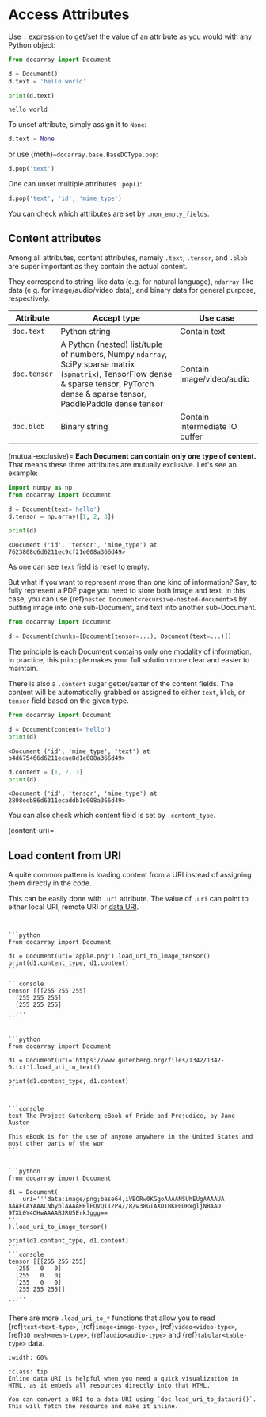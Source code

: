 # Access Attributes

Use `.` expression to get/set the value of an attribute as you would with any Python object: 

```python
from docarray import Document

d = Document()
d.text = 'hello world'

print(d.text)
```

```text
hello world
```

To unset attribute, simply assign it to `None`:

```python
d.text = None
```

or use {meth}`~docarray.base.BaseDCType.pop`:

```python
d.pop('text')
```


One can unset multiple attributes `.pop()`:

```python
d.pop('text', 'id', 'mime_type')
```

You can check which attributes are set by `.non_empty_fields`. 


## Content attributes

Among all attributes, content attributes, namely `.text`, `.tensor`, and `.blob` are super important as they contain the actual content.

They correspond to string-like data (e.g. for natural language), `ndarray`-like data (e.g. for image/audio/video data), and binary data for general purpose, respectively. 


| Attribute    | Accept type                                                                                                                                                                             | Use case                         |
|--------------|-----------------------------------------------------------------------------------------------------------------------------------------------------------------------------------------|----------------------------------|
| `doc.text`   | Python string                                                                                                                                                                           | Contain text                     |
| `doc.tensor` | A Python (nested) list/tuple of numbers, Numpy `ndarray`, SciPy sparse matrix (`spmatrix`), TensorFlow dense & sparse tensor, PyTorch dense & sparse tensor, PaddlePaddle dense tensor  | Contain image/video/audio        |
| `doc.blob`   | Binary string                                                                                                                                                                           | Contain intermediate IO buffer   |

(mutual-exclusive)=
**Each Document can contain only one type of content.** That means these three attributes are mutually exclusive. Let's see an example:


```python
import numpy as np
from docarray import Document

d = Document(text='hello')
d.tensor = np.array([1, 2, 3])

print(d)
```

```text
<Document ('id', 'tensor', 'mime_type') at 7623808c6d6211ec9cf21e008a366d49>
```

As one can see `text` field is reset to empty.

But what if you want to represent more than one kind of information? Say, to fully represent a PDF page you need to store both image and text. In this case, you can use {ref}`nested Document<recursive-nested-document>`s by putting image into one sub-Document, and text into another sub-Document.

```python
from docarray import Document

d = Document(chunks=[Document(tensor=...), Document(text=...)])
```


The principle is each Document contains only one modality of information. In practice, this principle makes your full solution more clear and easier to maintain.

There is also a `.content` sugar getter/setter of the content fields. The content will be automatically grabbed or assigned to either `text`, `blob`, or `tensor` field based on the given type.

```python
from docarray import Document

d = Document(content='hello')
print(d)
```

```text
<Document ('id', 'mime_type', 'text') at b4d675466d6211ecae8d1e008a366d49>
```

```python
d.content = [1, 2, 3]
print(d)
```

```text
<Document ('id', 'tensor', 'mime_type') at 2808eeb86d6311ecaddb1e008a366d49>
```

You can also check which content field is set by `.content_type`.

(content-uri)=
## Load content from URI

A quite common pattern is loading content from a URI instead of assigning them directly in the code.

This can be easily done with `.uri` attribute. The value of `.uri` can point to either local URI, remote URI or [data URI](https://en.wikipedia.org/wiki/Data_URI_scheme).

````{tab} Local image URI


```python
from docarray import Document

d1 = Document(uri='apple.png').load_uri_to_image_tensor()
print(d1.content_type, d1.content)
```

```console
tensor [[[255 255 255]
  [255 255 255]
  [255 255 255]
  ...
```
````


````{tab} Remote text URI

```python
from docarray import Document

d1 = Document(uri='https://www.gutenberg.org/files/1342/1342-0.txt').load_uri_to_text()

print(d1.content_type, d1.content)
```


```console
text ﻿The Project Gutenberg eBook of Pride and Prejudice, by Jane Austen

This eBook is for the use of anyone anywhere in the United States and
most other parts of the wor
```
````

````{tab} Inline data URI

```python
from docarray import Document

d1 = Document(
    uri='''data:image/png;base64,iVBORw0KGgoAAAANSUhEUgAAAAUA
AAAFCAYAAACNbyblAAAAHElEQVQI12P4//8/w38GIAXDIBKE0DHxgljNBAAO
9TXL0Y4OHwAAAABJRU5ErkJggg==
'''
).load_uri_to_image_tensor()

print(d1.content_type, d1.content)
```
```console
tensor [[[255 255 255]
  [255   0   0]
  [255   0   0]
  [255   0   0]
  [255 255 255]]
  ...
```

````

There are more `.load_uri_to_*` functions that allow you to read {ref}`text<text-type>`, {ref}`image<image-type>`, {ref}`video<video-type>`, {ref}`3D mesh<mesh-type>`, {ref}`audio<audio-type>` and {ref}`tabular<table-type>` data. 

```{figure} images/doc-load-autocomplete.png
:width: 60%
```

```{admonition} Convert content to data URI
:class: tip
Inline data URI is helpful when you need a quick visualization in HTML, as it embeds all resources directly into that HTML. 

You can convert a URI to a data URI using `doc.load_uri_to_datauri()`. This will fetch the resource and make it inline.
```